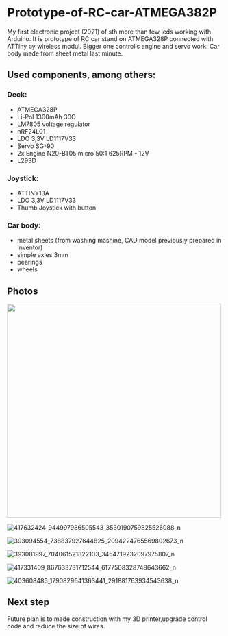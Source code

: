# Prototype-of-RC-car-ATMEGA382P

My first electronic project (2021) of sth more than few leds working with Arduino. It is prototype of RC car stand on ATMEGA328P connected with ATTiny by wireless modul. 
Bigger one controlls engine and servo work. Car body made from sheet metal last minute. 

## Used components, among others:

### Deck:
  - ATMEGA328P
  - Li-Pol 1300mAh 30C
  - LM7805 voltage regulator
  - nRF24L01
  - LDO 3,3V LD1117V33
  - Servo SG-90
  - 2x Engine N20-BT05 micro 50:1 625RPM - 12V
  - L293D

### Joystick:
  - ATTINY13A
  - LDO 3,3V LD1117V33
  - Thumb Joystick with button

### Car body:
  - metal sheets (from washing mashine, CAD model previously prepared in Inventor)
  - simple axles 3mm
  - bearings
  - wheels

## Photos

<img src=https://github.com/Czesiek1701/Prototype-of-RC-car-ATMEGA382P/assets/157902583/a21138ff-3d3e-44ff-9b8f-9416df5eef1a width="500">

![417632424_944997986505543_3530190759825526088_n](https://github.com/Czesiek1701/Prototype-of-RC-car-ATMEGA382P/assets/157902583/5fbdeec8-8364-451a-9652-4e311eaaf36d)

![393094554_738837927644825_2094224765569802673_n](https://github.com/Czesiek1701/Prototype-of-RC-car-ATMEGA382P/assets/157902583/8e434043-f579-4a49-8aaf-42f0aabc867f)

![393081997_704061521822103_3454719232097975807_n](https://github.com/Czesiek1701/Prototype-of-RC-car-ATMEGA382P/assets/157902583/a4715dc1-1ec6-4f34-8770-1581c24fe908)

![417331409_867633731712544_6177508328748643662_n](https://github.com/Czesiek1701/Prototype-of-RC-car-ATMEGA382P/assets/157902583/abf85e8c-b6f8-473a-8431-286bf0869b90)

![403608485_1790829641363441_291881763934543638_n](https://github.com/Czesiek1701/Prototype-of-RC-car-ATMEGA382P/assets/157902583/c7fa43eb-fa0b-46bc-a495-88aaff28a0f3)

## Next step
Future plan is to made construction with my 3D printer,upgrade control code and reduce the size of wires. 
